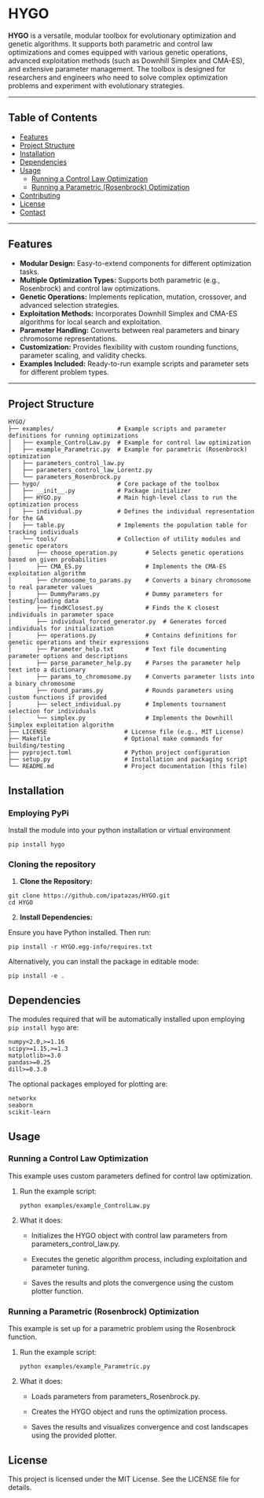 # HYGO

**HYGO** is a versatile, modular toolbox for evolutionary optimization and genetic algorithms. It supports both parametric and control law optimizations and comes equipped with various genetic operations, advanced exploitation methods (such as Downhill Simplex and CMA-ES), and extensive parameter management. The toolbox is designed for researchers and engineers who need to solve complex optimization problems and experiment with evolutionary strategies.

---

## Table of Contents

- [Features](#features)
- [Project Structure](#project-structure)
- [Installation](#installation)
- [Dependencies](#dependencies)
- [Usage](#usage)
  - [Running a Control Law Optimization](#running-a-control-law-optimization)
  - [Running a Parametric (Rosenbrock) Optimization](#running-a-parametric-rosenbrock-optimization)
- [Contributing](#contributing)
- [License](#license)
- [Contact](#contact)

---

## Features

- **Modular Design:** Easy-to-extend components for different optimization tasks.
- **Multiple Optimization Types:** Supports both parametric (e.g., Rosenbrock) and control law optimizations.
- **Genetic Operations:** Implements replication, mutation, crossover, and advanced selection strategies.
- **Exploitation Methods:** Incorporates Downhill Simplex and CMA-ES algorithms for local search and exploitation.
- **Parameter Handling:** Converts between real parameters and binary chromosome representations.
- **Customization:** Provides flexibility with custom rounding functions, parameter scaling, and validity checks.
- **Examples Included:** Ready-to-run example scripts and parameter sets for different problem types.

---

## Project Structure

```plaintext
HYGO/
├── examples/                  # Example scripts and parameter definitions for running optimizations
│   ├── example_ControlLaw.py  # Example for control law optimization
│   ├── example_Parametric.py  # Example for parametric (Rosenbrock) optimization
│   ├── parameters_control_law.py
│   ├── parameters_control_law_Lorentz.py
│   └── parameters_Rosenbrock.py
├── hygo/                      # Core package of the toolbox
│   ├── __init__.py            # Package initializer
│   ├── HYGO.py                # Main high-level class to run the optimization process
│   ├── individual.py          # Defines the individual representation for the GA
│   ├── table.py               # Implements the population table for tracking individuals
│   └── tools/                 # Collection of utility modules and genetic operators
│       ├── choose_operation.py        # Selects genetic operations based on given probabilities
│       ├── CMA_ES.py                  # Implements the CMA-ES exploitation algorithm
│       ├── chromosome_to_params.py    # Converts a binary chromosome to real parameter values
│       ├── DummyParams.py             # Dummy parameters for testing/loading data
│       ├── findKClosest.py            # Finds the K closest individuals in parameter space
│       ├── individual_forced_generator.py  # Generates forced individuals for initialization
│       ├── operations.py              # Contains definitions for genetic operations and their expressions
│       ├── Parameter_help.txt         # Text file documenting parameter options and descriptions
│       ├── parse_parameter_help.py    # Parses the parameter help text into a dictionary
│       ├── params_to_chromosome.py    # Converts parameter lists into a binary chromosome
│       ├── round_params.py            # Rounds parameters using custom functions if provided
│       ├── select_individual.py       # Implements tournament selection for individuals
│       └── simplex.py                 # Implements the Downhill Simplex exploitation algorithm
├── LICENSE                      # License file (e.g., MIT License)
├── Makefile                     # Optional make commands for building/testing
├── pyproject.toml               # Python project configuration
├── setup.py                     # Installation and packaging script
└── README.md                    # Project documentation (this file)
```

## Installation

### Employing PyPi

Install the module into your python installation or virtual environment

```
pip install hygo
``` 

### Cloning the repository

1. **Clone the Repository:**

```
git clone https://github.com/ipatazas/HYGO.git
cd HYGO
``` 

2. **Install Dependencies:**

Ensure you have Python installed. Then run:

```
pip install -r HYGO.egg-info/requires.txt
```

Alternatively, you can install the package in editable mode:

```
pip install -e .
```

## Dependencies

The modules required that will be automatically installed upon employing ```pip install hygo``` are:

```
numpy<2.0,>=1.16
scipy>=1.15,>=1.3
matplotlib>=3.0
pandas>=0.25
dill>=0.3.0
```

The optional packages employed for plotting are:

```
networkx
seaborn
scikit-learn
```

## Usage

### Running a Control Law Optimization
This example uses custom parameters defined for control law optimization.

1. Run the example script:

    ```
    python examples/example_ControlLaw.py
    ```

2. What it does:

    - Initializes the HYGO object with control law parameters from parameters_control_law.py.

    - Executes the genetic algorithm process, including exploitation and parameter tuning.

    - Saves the results and plots the convergence using the custom plotter function.

### Running a Parametric (Rosenbrock) Optimization
This example is set up for a parametric problem using the Rosenbrock function.

1. Run the example script:

    ```
    python examples/example_Parametric.py
    ```

2. What it does:

    - Loads parameters from parameters_Rosenbrock.py.

    - Creates the HYGO object and runs the optimization process.

    - Saves the results and visualizes convergence and cost landscapes using the provided plotter.

## License
This project is licensed under the MIT License. See the LICENSE file for details.